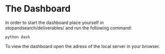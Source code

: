 # The Dashboard
In order to start the dashboard place yourself in stopandsearch/deliverables/ and run the following command:
```
python dash
```
To view the dashboard open the adress of the local server in your browser.
